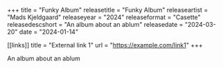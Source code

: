 +++
title = "Funky Album"
releasetitle = "Funky Album"
releaseartist = "Mads Kjeldgaard"
releaseyear = "2024"
releaseformat = "Casette"
releasedescshort = "An album about an ablum"
releasedate = "2024-03-20"
date = "2024-01-14"

[[links]]
title = "External link 1"
url = "https://example.com/link1"
+++

An album about an ablum

